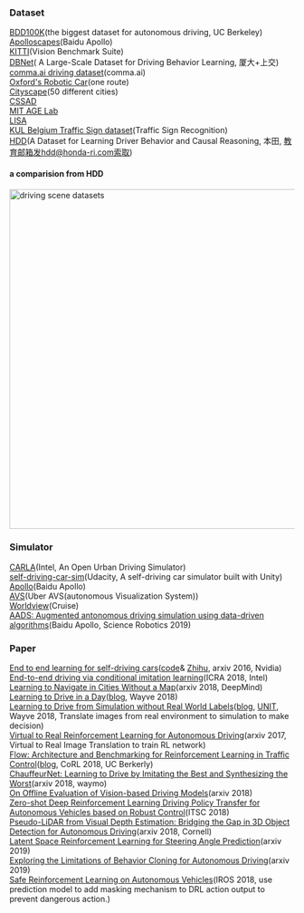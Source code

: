 ### Dataset
[BDD100K](http://bdd-data.berkeley.edu/)(the biggest dataset for autonomous driving, UC Berkeley) <br>
[Apolloscapes](http://apolloscape.auto/)(Baidu Apollo) <br>
[KITTI](http://www.cvlibs.net/datasets/kitti/index.php)(Vision Benchmark Suite) <br>
[DBNet](http://www.dbehavior.net/data/egpaper_release.pdf)( A Large-Scale Dataset for Driving Behavior Learning, 厦大+上交) <br>
[comma.ai driving dataset](https://archive.org/details/comma-dataset)(comma.ai) <br>
[Oxford's Robotic Car](http://robotcar-dataset.robots.ox.ac.uk/documentation/#dataset-description)(one route) <br>
[Cityscape](https://www.cityscapes-dataset.com/)(50 different cities) <br>
[CSSAD](http://aplicaciones.cimat.mx/Personal/jbhayet/ccsad-dataset) <br>
[MIT AGE Lab](https://lexfridman.com/carsync/) <br>
[LISA](http://cvrr.ucsd.edu/LISA/datasets.html) <br>
[KUL Belgium Traffic Sign dataset](http://www.vision.ee.ethz.ch/~timofter/traffic_signs/)(Traffic Sign Recognition) <br>
[HDD](https://arxiv.org/pdf/1811.02307.pdf)(A Dataset for Learning Driver Behavior and Causal Reasoning, 本田, 教育邮箱发hdd@honda-ri.com索取) <br>
#### a comparision from HDD
<img alt="driving scene datasets" src="https://github.com/marooncn/learning_note/blob/master/paper%20reading/image/driving%20scene%20datasets.png" width="600"> <br>


### Simulator
[CARLA](http://carla.org/)(Intel, An Open Urban Driving Simulator) <br>
[self-driving-car-sim](https://github.com/udacity/self-driving-car-sim)(Udacity, A self-driving car simulator built with Unity) <br>
[Apollo](http://apollo.auto/)(Baidu Apollo) <br>
[AVS](https://avs.auto/#/)(Uber AVS(autonomous Visualization System)) <br>
[Worldview](https://cruise-automation.github.io/webviz/worldview/#/)(Cruise) <br>
[AADS: Augmented antonomous driving simulation using data-driven algorithms](https://arxiv.org/ftp/arxiv/papers/1901/1901.07849.pdf)(Baidu Apollo, Science Robotics 2019) <br>

### Paper
[End to end learning for self-driving cars](https://github.com/marooncn/learning_note/blob/master/paper%20reading/notes/End%20to%20End%20Learning%20for%20Self-Driving%20Cars.pdf)([code](https://github.com/navoshta/behavioral-cloning)& [Zhihu](https://zhuanlan.zhihu.com/p/60625133), arxiv 2016, Nvidia) <br>
[End-to-end driving via conditional imitation learning](https://github.com/marooncn/learning_note/blob/master/paper%20reading/notes/End-to-end%20Driving%20via%20Conditional%20Imitation%20Learning.pdf)(ICRA 2018, Intel) <br>
[Learning to Navigate in Cities Without a Map](https://arxiv.org/pdf/1804.00168.pdf)(arxiv 2018, DeepMind)<br>
[Learning  to  Drive  in  a  Day](https://github.com/marooncn/learning_note/blob/master/paper%20reading/notes/Learning%20to%20drive%20in%20a%20day.pdf)([blog](https://wayve.ai/blog/learning-to-drive-in-a-day-with-reinforcement-learning), Wayve 2018) <br>
[Learning to Drive from Simulation without Real World Labels](https://github.com/marooncn/learning_note/blob/master/paper%20reading/notes/Learning%20to%20Drive%20from%20Simulation%20without%20Real%20World%20Labels.pdf)([blog](https://wayve.ai/blog/sim2real), [UNIT](https://github.com/marooncn/learning_note/blob/master/paper%20reading/notes/Unsupervised%20Image-to-Image%20Translation%20Networks.pdf), Wayve 2018, Translate images from real environment to simulation to make decision) <br>
[Virtual to Real Reinforcement Learning for Autonomous Driving](https://arxiv.org/pdf/1704.03952v4.pdf)(arxiv 2017, Virtual to Real Image Translation to train RL network) <br>
[Flow: Architecture and Benchmarking for Reinforcement Learning in Traffic Control](https://arxiv.org/pdf/1710.05465.pdf)([blog](https://flow-project.github.io/), CoRL 2018, UC Berkerly) <br>
[ChauffeurNet:  Learning to Drive by Imitating the Best and Synthesizing the Worst](https://export.arxiv.org/pdf/1812.03079)(arxiv 2018, waymo) <br>
[On Offline Evaluation of Vision-based Driving Models](https://arxiv.org/pdf/1809.04843.pdf)(arxiv 2018) <br>
[Zero-shot Deep Reinforcement Learning Driving Policy Transfer for Autonomous Vehicles based on Robust Control](https://arxiv.org/pdf/1812.03216.pdf)(ITSC 2018) <br>
[Pseudo-LiDAR from Visual Depth Estimation: Bridging the Gap in 3D Object Detection for Autonomous Driving](https://arxiv.org/pdf/1812.07179.pdf)(arxiv 2018, Cornell) <br>
[Latent Space Reinforcement Learning for Steering Angle Prediction](https://arxiv.org/pdf/1902.03765.pdf)(arxiv 2019) <br>
[Exploring the Limitations of Behavior Cloning for Autonomous Driving](https://arxiv.org/pdf/1904.08980.pdf)(arxiv 2019) <br>
[Safe Reinforcement Learning on Autonomous Vehicles](https://ieeexplore.ieee.org/stamp/stamp.jsp?tp=&arnumber=8593420)(IROS 2018, use prediction model to add masking mechanism to DRL action output to prevent dangerous action.) <br>

